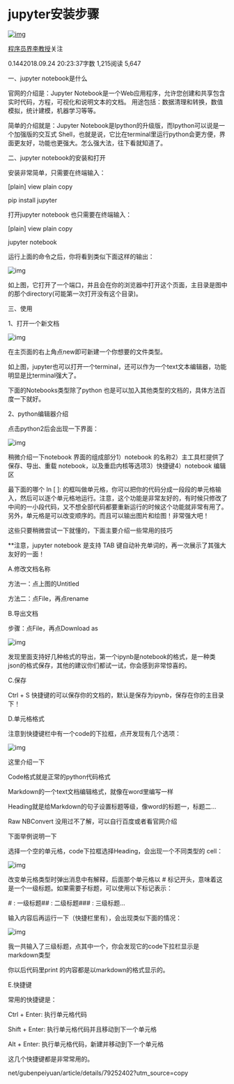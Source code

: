 # jupyter安装步骤

[![img](https://upload.jianshu.io/users/upload_avatars/11983030/0490b954-f407-4d5c-8450-ecde6c08468a?imageMogr2/auto-orient/strip|imageView2/1/w/96/h/96/format/webp)](https://www.jianshu.com/u/054ab278d5d9)

[程序员界李教授](https://www.jianshu.com/u/054ab278d5d9)关注

0.1442018.09.24 20:23:37字数 1,215阅读 5,647

一、jupyter notebook是什么

官网的介绍是：Jupyter Notebook是一个Web应用程序，允许您创建和共享包含实时代码，方程，可视化和说明文本的文档。 用途包括：数据清理和转换，数值模拟，统计建模，机器学习等等。

简单的介绍就是：Jupyter Notebook是Ipython的升级版，而Ipython可以说是一个加强版的交互式 Shell，也就是说，它比在terminal里运行python会更方便，界面更友好，功能也更强大。怎么强大法，往下看就知道了。

二、jupyter notebook的安装和打开

安装非常简单，只需要在终端输入：

[plain] view plain copy

pip install jupyter  

打开jupyter notebook 也只需要在终端输入：

[plain] view plain copy

jupyter notebook  

运行上面的命令之后，你将看到类似下面这样的输出：





![img](https://upload-images.jianshu.io/upload_images/11983030-9ec80de786555ea9.png?imageMogr2/auto-orient/strip|imageView2/2/w/1062/format/webp)

如上图，它打开了一个端口，并且会在你的浏览器中打开这个页面，主目录是图中的那个directory(可能第一次打开没有这个目录)。

三、使用

1、打开一个新文档





![img](https://upload-images.jianshu.io/upload_images/11983030-5a41deac86566d03.png?imageMogr2/auto-orient/strip|imageView2/2/w/162/format/webp)

在主页面的右上角点new即可新建一个你想要的文件类型。

如上图，jupyter也可以打开一个terminal，还可以作为一个text文本编辑器，功能明显是比terminal强大了。

下面的Notebooks类型除了python 也是可以加入其他类型的文档的，具体方法百度一下就好。

2、python编辑器介绍

点击python2后会出现一下界面：





![img](https://upload-images.jianshu.io/upload_images/11983030-f6569e216dc369b8.png?imageMogr2/auto-orient/strip|imageView2/2/w/1144/format/webp)

稍微介绍一下notebook 界面的组成部分1）notebook 的名称2）主工具栏提供了保存、导出、重载 notebook，以及重启内核等选项3）快捷键4）notebook 编辑区

最下面的哪个 In [ ]: 的框叫做单元格，你可以把你的代码分成一段段的单元格输入，然后可以逐个单元格地运行。注意，这个功能是非常友好的，有时候只修改了中间的一小段代码，又不想全部代码都要重新运行的时候这个功能就非常有用了。另外，单元格是可以改变顺序的。而且可以输出图片和绘图！非常强大吧！

这些只要稍微尝试一下就懂的，下面主要介绍一些常用的技巧

**注意，jupyter notebook 是支持 TAB 键自动补充单词的，再一次展示了其强大友好的一面！

A.修改文档名称

方法一：点上图的Untitled

方法二：点File，再点rename

B.导出文档

步骤：点File，再点Download as





![img](https://upload-images.jianshu.io/upload_images/11983030-1b94dd012b136cac.png?imageMogr2/auto-orient/strip|imageView2/2/w/324/format/webp)

发现里面支持好几种格式的导出，第一个ipynb是notebook的格式，是一种类json的格式保存，其他的建议你们都试一试，你会感到非常惊喜的。

C.保存

Ctrl + S 快捷键的可以保存你的文档的，默认是保存为ipynb，保存在你的主目录下！

D.单元格格式

注意到快捷键栏中有一个code的下拉框，点开发现有几个选项：





![img](https://upload-images.jianshu.io/upload_images/11983030-7c1579317bf67ae5.png?imageMogr2/auto-orient/strip|imageView2/2/w/113/format/webp)

这里介绍一下

Code格式就是正常的python代码格式

Markdown的一个text文档编辑格式，就像在word里编写一样

Heading就是给Markdown的句子设置标题等级，像word的标题一，标题二...

Raw NBConvert 没用过不了解，可以自行百度或者看官网介绍

下面举例说明一下

选择一个空的单元格，code下拉框选择Heading，会出现一个不同类型的 cell：





![img](https://upload-images.jianshu.io/upload_images/11983030-be97a8926e519da2.png?imageMogr2/auto-orient/strip|imageView2/2/w/1151/format/webp)

改变单元格类型时弹出消息中有解释，后面那个单元格以 # 标记开头，意味着这是一个一级标题。如果需要子标题，可以使用以下标记表示：

\# : 一级标题## : 二级标题### : 三级标题...

输入内容后再运行一下（快捷栏里有），会出现类似下面的情况：





![img](https://upload-images.jianshu.io/upload_images/11983030-c53199b7c463d0d5.png?imageMogr2/auto-orient/strip|imageView2/2/w/1141/format/webp)

我一共输入了三级标题，点其中一个，你会发现它的code下拉栏显示是markdown类型

你以后代码里print 的内容都是以markdown的格式显示的。

E.快捷键

常用的快捷键是：

Ctrl + Enter: 执行单元格代码

Shift + Enter: 执行单元格代码并且移动到下一个单元格

Alt + Enter: 执行单元格代码，新建并移动到下一个单元格

这几个快捷键都是非常常用的。

net/gubenpeiyuan/article/details/79252402?utm_source=copy
